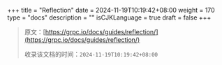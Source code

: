 +++
title = "Reflection"
date = 2024-11-19T10:19:42+08:00
weight = 170
type = "docs"
description = ""
isCJKLanguage = true
draft = false
+++

> 原文：[https://grpc.io/docs/guides/reflection/](https://grpc.io/docs/guides/reflection/)
>
> 收录该文档的时间：`2024-11-19T10:19:42+08:00`
